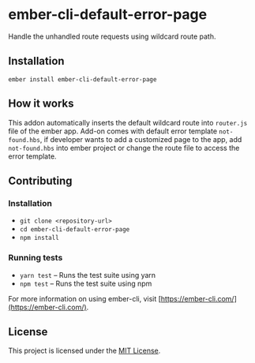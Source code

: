 ember-cli-default-error-page
==============================================================================

Handle the unhandled route requests using wildcard route path.

Installation
------------------------------------------------------------------------------

```
ember install ember-cli-default-error-page
```


How it works
------------------------------------------------------------------------------

This addon automatically inserts the default wildcard route into `router.js` file of the ember app. Add-on comes with default error template `not-found.hbs`, if developer wants to add a customized page to the app, add `not-found.hbs` into ember project or change the route file to access the error template.



Contributing
------------------------------------------------------------------------------

### Installation

* `git clone <repository-url>`
* `cd ember-cli-default-error-page`
* `npm install`

### Running tests

* `yarn test` – Runs the test suite using yarn
* `npm test` – Runs the test suite using npm

For more information on using ember-cli, visit [https://ember-cli.com/](https://ember-cli.com/).

License
------------------------------------------------------------------------------

This project is licensed under the [MIT License](LICENSE.md).
